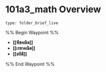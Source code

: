 # 101a3_math Overview
 
```ccard
type: folder_brief_live
```
 
%% Begin Waypoint %%
- **[[พีชคณิต]]**
- **[[เรขาคณิต]]**
- **[[สถิติ]]**

%% End Waypoint %%